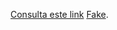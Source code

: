 [Consulta este link](https://docs.github.com/es/packages/working-with-a-github-packages-registry/working-with-the-npm-registry)
[Fake](https://www.microsoft.com/es-mx/isfake).